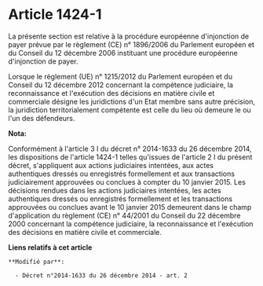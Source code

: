 # Article 1424-1

La présente section est relative à la procédure européenne d'injonction de payer prévue par le règlement (CE) n° 1896/2006 du
Parlement européen et du Conseil du 12 décembre 2006 instituant une procédure européenne d'injonction de payer. 

Lorsque le règlement (UE) n° 1215/2012 du Parlement européen et du Conseil du 12 décembre 2012 concernant la compétence
judiciaire, la reconnaissance et l'exécution des décisions en matière civile et commerciale désigne les juridictions d'un
Etat membre sans autre précision, la juridiction territorialement compétente est celle du lieu où demeure le ou l'un des
défendeurs.

**Nota:**

Conformément à l'article 3 I du décret n° 2014-1633 du 26 décembre   2014, les dispositions de l'article 1424-1 telles
qu'issues de l'article 2   I du présent décret, s'appliquent aux actions judiciaires intentées,   aux actes authentiques
dressés ou enregistrés formellement et aux   transactions judiciairement approuvées ou conclues à compter du 10   janvier
2015. Les décisions rendues dans les actions judiciaires   intentées, les actes authentiques dressés ou enregistrés
formellement et   les transactions approuvées ou conclues avant le 10 janvier 2015   demeurent dans le champ d'application du
règlement (CE) n° 44/2001 du   Conseil du 22 décembre 2000 concernant la compétence judiciaire, la   reconnaissance et
l'exécution des décisions en matière civile et   commerciale.

**Liens relatifs à cet article**

	**Modifié par**:

	  - Décret n°2014-1633 du 26 décembre 2014 - art. 2
